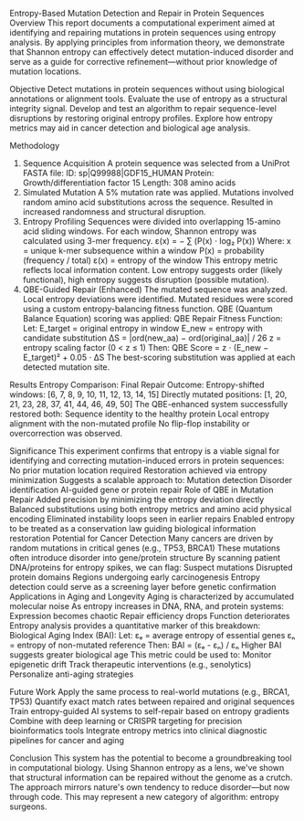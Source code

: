 Entropy-Based Mutation Detection and Repair in Protein Sequences
Overview
This report documents a computational experiment aimed at identifying and repairing mutations in protein sequences using entropy analysis. By applying principles from information theory, we demonstrate that Shannon entropy can effectively detect mutation-induced disorder and serve as a guide for corrective refinement—without prior knowledge of mutation locations.

Objective
Detect mutations in protein sequences without using biological annotations or alignment tools.
Evaluate the use of entropy as a structural integrity signal.
Develop and test an algorithm to repair sequence-level disruptions by restoring original entropy profiles.
Explore how entropy metrics may aid in cancer detection and biological age analysis.

Methodology
1. Sequence Acquisition
A protein sequence was selected from a UniProt FASTA file:
ID: sp|Q99988|GDF15_HUMAN
Protein: Growth/differentiation factor 15
Length: 308 amino acids
2. Simulated Mutation
A 5% mutation rate was applied.
Mutations involved random amino acid substitutions across the sequence.
Resulted in increased randomness and structural disruption.
3. Entropy Profiling
Sequences were divided into overlapping 15-amino acid sliding windows.
For each window, Shannon entropy was calculated using 3-mer frequency.
ε(x) = − ∑ (P(x) ⋅ log₂ P(x))
Where:
x = unique k-mer subsequence within a window
P(x) = probability (frequency / total)
ε(x) = entropy of the window
This entropy metric reflects local information content. Low entropy suggests order (likely functional), high entropy suggests disruption (possible mutation).
4. QBE-Guided Repair (Enhanced)
The mutated sequence was analyzed.
Local entropy deviations were identified.
Mutated residues were scored using a custom entropy-balancing fitness function.
QBE (Quantum Balance Equation) scoring was applied:
QBE Repair Fitness Function:
Let:
E_target = original entropy in window
E_new = entropy with candidate substitution
ΔS = |ord(new_aa) − ord(original_aa)| / 26
z = entropy scaling factor (0 < z ≤ 1)
Then:
QBE Score = z ⋅ (E_new − E_target)² + 0.05 ⋅ ΔS
The best-scoring substitution was applied at each detected mutation site.

Results
Entropy Comparison:
Final Repair Outcome:
Entropy-shifted windows: [6, 7, 8, 9, 10, 11, 12, 13, 14, 15]
Directly mutated positions: [1, 20, 21, 23, 28, 37, 41, 44, 46, 49, 50]
The QBE-enhanced system successfully restored both:
Sequence identity to the healthy protein
Local entropy alignment with the non-mutated profile
No flip-flop instability or overcorrection was observed.

Significance
This experiment confirms that entropy is a viable signal for identifying and correcting mutation-induced errors in protein sequences:
No prior mutation location required
Restoration achieved via entropy minimization
Suggests a scalable approach to:
Mutation detection
Disorder identification
AI-guided gene or protein repair
Role of QBE in Mutation Repair
Added precision by minimizing the entropy deviation directly
Balanced substitutions using both entropy metrics and amino acid physical encoding
Eliminated instability loops seen in earlier repairs
Enabled entropy to be treated as a conservation law guiding biological information restoration
Potential for Cancer Detection
Many cancers are driven by random mutations in critical genes (e.g., TP53, BRCA1)
These mutations often introduce disorder into gene/protein structure
By scanning patient DNA/proteins for entropy spikes, we can flag:
Suspect mutations
Disrupted protein domains
Regions undergoing early carcinogenesis
Entropy detection could serve as a screening layer before genetic confirmation
Applications in Aging and Longevity
Aging is characterized by accumulated molecular noise
As entropy increases in DNA, RNA, and protein systems:
Expression becomes chaotic
Repair efficiency drops
Function deteriorates
Entropy analysis provides a quantitative marker of this breakdown:
Biological Aging Index (BAI):
Let:
εₑ = average entropy of essential genes
εₙ = entropy of non-mutated reference
Then:
BAI = (εₑ - εₙ) / εₙ
Higher BAI suggests greater biological age
This metric could be used to:
Monitor epigenetic drift
Track therapeutic interventions (e.g., senolytics)
Personalize anti-aging strategies

Future Work
Apply the same process to real-world mutations (e.g., BRCA1, TP53)
Quantify exact match rates between repaired and original sequences
Train entropy-guided AI systems to self-repair based on entropy gradients
Combine with deep learning or CRISPR targeting for precision bioinformatics tools
Integrate entropy metrics into clinical diagnostic pipelines for cancer and aging

Conclusion
This system has the potential to become a groundbreaking tool in computational biology. Using Shannon entropy as a lens, we've shown that structural information can be repaired without the genome as a crutch. The approach mirrors nature's own tendency to reduce disorder—but now through code.
This may represent a new category of algorithm: entropy surgeons.
